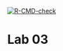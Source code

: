 [![R-CMD-check](https://github.com/AnastasiaPia/Lab3/actions/workflows/R-CMD-check.yaml/badge.svg)](https://github.com/AnastasiaPia/Lab3/actions/workflows/R-CMD-check.yaml)

# Lab 03
